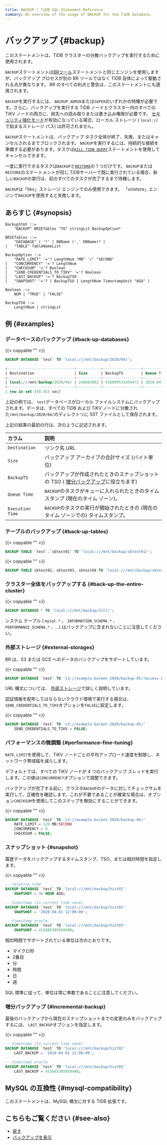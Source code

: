 ```yaml
---
title: BACKUP | TiDB SQL Statement Reference
summary: An overview of the usage of BACKUP for the TiDB database.
---
```


# バックアップ {#backup}

このステートメントは、TiDB クラスターの分散バックアップを実行するために使用されます。

`BACKUP`ステートメントは[BRツール](/br/backup-and-restore-overview.md)ステートメントと同じエンジンを使用しますが、バックアップ プロセスが別の BR ツールではなく TiDB 自体によって駆動される点が異なります。 BR のすべての利点と警告は、このステートメントにも適用されます。

`BACKUP`を実行するには、 `BACKUP_ADMIN`または`SUPER`のいずれかの特権が必要です。さらに、バックアップを実行する TiDB ノードとクラスター内のすべての TiKV ノードの両方に、宛先への読み取りまたは書き込み権限が必要です。 [セキュリティ強化モード](/system-variables.md#tidb_enable_enhanced_security)が有効になっている場合、ローカル ストレージ ( `local://`で始まるストレージ パス) は許可されません。

`BACKUP`ステートメントは、バックアップ タスク全体が終了、失敗、またはキャンセルされるまでブロックされます。 `BACKUP`を実行するには、持続的な接続を準備する必要があります。タスクは[`KILL TIDB QUERY`](/sql-statements/sql-statement-kill.md)ステートメントを使用してキャンセルできます。

一度に実行できるタスクは`BACKUP`と[`RESTORE`](/sql-statements/sql-statement-restore.md)の 1 つだけです。 `BACKUP`または`RESTORE`のステートメントが同じ TiDBサーバーで既に実行されている場合、新しい`BACKUP`の実行は、前のすべてのタスクが完了するまで待機します。

`BACKUP`は「tikv」ストレージ エンジンでのみ使用できます。 「unistore」エンジンで`BACKUP`を使用すると失敗します。

## あらすじ {#synopsis}

```ebnf+diagram
BackupStmt ::=
    "BACKUP" BRIETables "TO" stringLit BackupOption*

BRIETables ::=
    "DATABASE" ( '*' | DBName (',' DBName)* )
|   "TABLE" TableNameList

BackupOption ::=
    "RATE_LIMIT" '='? LengthNum "MB" '/' "SECOND"
|   "CONCURRENCY" '='? LengthNum
|   "CHECKSUM" '='? Boolean
|   "SEND_CREDENTIALS_TO_TIKV" '='? Boolean
|   "LAST_BACKUP" '='? BackupTSO
|   "SNAPSHOT" '='? ( BackupTSO | LengthNum TimestampUnit "AGO" )

Boolean ::=
    NUM | "TRUE" | "FALSE"

BackupTSO ::=
    LengthNum | stringLit
```

## 例 {#examples}

### データベースのバックアップ {#back-up-databases}

{{< copyable "" >}}

```sql
BACKUP DATABASE `test` TO 'local:///mnt/backup/2020/04/';
```

```sql
+------------------------------+-----------+-----------------+---------------------+---------------------+
| Destination                  | Size      | BackupTS        | Queue Time          | Execution Time      |
+------------------------------+-----------+-----------------+---------------------+---------------------+
| local:///mnt/backup/2020/04/ | 248665063 | 416099531454472 | 2020-04-12 23:09:48 | 2020-04-12 23:09:48 |
+------------------------------+-----------+-----------------+---------------------+---------------------+
1 row in set (58.453 sec)
```

上記の例では、 `test`データベースがローカル ファイルシステムにバックアップされます。データは、すべての TiDB および TiKV ノードに分散された`/mnt/backup/2020/04/`のディレクトリに SST ファイルとして保存されます。

上記の結果の最初の行は、次のように記述されます。

| カラム              | 説明                                                                    |
| :--------------- | :-------------------------------------------------------------------- |
| `Destination`    | リンク先 URL                                                              |
| `Size`           | バックアップ アーカイブの合計サイズ (バイト単位)                                            |
| `BackupTS`       | バックアップが作成されたときのスナップショットの TSO ( [増分バックアップ](#incremental-backup)に役立ちます) |
| `Queue Time`     | `BACKUP`のタスクがキューに入れられたときのタイムスタンプ (現在のタイム ゾーン)。                        |
| `Execution Time` | `BACKUP`のタスクの実行が開始されたときの (現在のタイム ゾーンでの) タイムスタンプ。                      |

### テーブルのバックアップ {#back-up-tables}

{{< copyable "" >}}

```sql
BACKUP TABLE `test`.`sbtest01` TO 'local:///mnt/backup/sbtest01/';
```

{{< copyable "" >}}

```sql
BACKUP TABLE sbtest02, sbtest03, sbtest04 TO 'local:///mnt/backup/sbtest/';
```

### クラスター全体をバックアップする {#back-up-the-entire-cluster}

{{< copyable "" >}}

```sql
BACKUP DATABASE * TO 'local:///mnt/backup/full/';
```

システム テーブル ( `mysql.*` 、 `INFORMATION_SCHEMA.*` 、 `PERFORMANCE_SCHEMA.*` 、…) はバックアップに含まれないことに注意してください。

### 外部ストレージ {#external-storages}

BR は、S3 または GCS へのデータのバックアップをサポートしています。

{{< copyable "" >}}

```sql
BACKUP DATABASE `test` TO 's3://example-bucket-2020/backup-05/?access-key={YOUR_ACCESS_KEY}&secret-access-key={YOUR_SECRET_KEY}';
```

URL 構文については、 [外部ストレージ](/br/backup-and-restore-storages.md)で詳しく説明しています。

認証情報を配布してはならないクラウド環境で実行する場合は、 `SEND_CREDENTIALS_TO_TIKV`オプションを`FALSE`に設定します。

{{< copyable "" >}}

```sql
BACKUP DATABASE `test` TO 's3://example-bucket-2020/backup-05/'
    SEND_CREDENTIALS_TO_TIKV = FALSE;
```

### パフォーマンスの微調整 {#performance-fine-tuning}

`RATE_LIMIT`を使用して、TiKV ノードごとの平均アップロード速度を制限し、ネットワーク帯域幅を減らします。

デフォルトでは、すべての TiKV ノードが 4 つのバックアップ スレッドを実行します。この値は`CONCURRENCY`オプションで調整できます。

バックアップが完了する前に、クラスタ`BACKUP`のデータに対してチェックサムを実行して、正確性を確認します。これが不要であることが確実な場合は、オプション`CHECKSUM`を使用してこのステップを無効にすることができます。

{{< copyable "" >}}

```sql
BACKUP DATABASE `test` TO 's3://example-bucket-2020/backup-06/'
    RATE_LIMIT = 120 MB/SECOND
    CONCURRENCY = 8
    CHECKSUM = FALSE;
```

### スナップショット {#snapshot}

履歴データをバックアップするタイムスタンプ、TSO、または相対時間を指定します。

{{< copyable "" >}}

```sql
-- relative time
BACKUP DATABASE `test` TO 'local:///mnt/backup/hist01'
    SNAPSHOT = 36 HOUR AGO;

-- timestamp (in current time zone)
BACKUP DATABASE `test` TO 'local:///mnt/backup/hist02'
    SNAPSHOT = '2020-04-01 12:00:00';

-- timestamp oracle
BACKUP DATABASE `test` TO 'local:///mnt/backup/hist03'
    SNAPSHOT = 415685305958400;
```

相対時間でサポートされている単位は次のとおりです。

-   マイクロ秒
-   2番目
-   分
-   時間
-   日
-   週

SQL 標準に従って、単位は常に単数であることに注意してください。

### 増分バックアップ {#incremental-backup}

最後のバックアップから現在のスナップショットまでの変更のみをバックアップするには、 `LAST_BACKUP`オプションを指定します。

{{< copyable "" >}}

```sql
-- timestamp (in current time zone)
BACKUP DATABASE `test` TO 'local:///mnt/backup/hist02'
    LAST_BACKUP = '2020-04-01 12:00:00';

-- timestamp oracle
BACKUP DATABASE `test` TO 'local:///mnt/backup/hist03'
    LAST_BACKUP = 415685305958400;
```

## MySQL の互換性 {#mysql-compatibility}

このステートメントは、MySQL 構文に対する TiDB 拡張です。

## こちらもご覧ください {#see-also}

-   [戻す](/sql-statements/sql-statement-restore.md)
-   [バックアップを表示](/sql-statements/sql-statement-show-backups.md)
